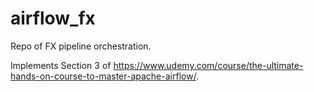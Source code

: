 # airflow_fx

Repo of FX pipeline orchestration.

Implements Section 3 of https://www.udemy.com/course/the-ultimate-hands-on-course-to-master-apache-airflow/.
